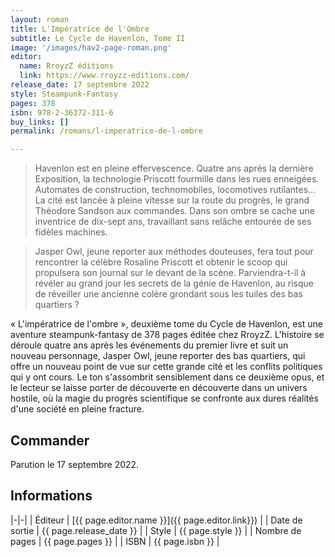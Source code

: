```yaml
---
layout: roman
title: L'Impératrice de l'Ombre
subtitle: Le Cycle de Havenlon, Tome II
image: '/images/hav2-page-roman.png'
editor:
  name: RroyzZ éditions
  link: https://www.rroyzz-editions.com/
release_date: 17 septembre 2022
style: Steampunk-Fantasy
pages: 378
isbn: 978-2-36372-311-6
buy_links: []
permalink: /romans/l-imperatrice-de-l-ombre

---
```


> Havenlon est en pleine effervescence. Quatre ans après la dernière Exposition, la technologie Priscott fourmille dans les rues enneigées. Automates de construction, technomobiles, locomotives rutilantes… La cité est lancée à pleine vitesse sur la route du progrès, le grand Théodore Sandson aux commandes. Dans son ombre se cache une inventrice de dix-sept ans, travaillant sans relâche entourée de ses fidèles machines.

>
> Jasper Owl, jeune reporter aux méthodes douteuses, fera tout pour rencontrer la célèbre Rosaline Priscott et obtenir le scoop qui propulsera son journal sur le devant de la scène. Parviendra-t-il à révéler au grand jour les secrets de la génie de Havenlon, au risque de réveiller une ancienne colère grondant sous les tuiles des bas quartiers ?

« L'impératrice de l'ombre », deuxième tome du Cycle de Havenlon, est une aventure
steampunk-fantasy de 378 pages éditée chez RroyzZ. L'histoire se déroule quatre ans après
les événements du premier livre et suit un nouveau personnage, Jasper Owl, jeune
reporter des bas quartiers, qui offre un nouveau point de vue sur cette grande cité
et les conflits politiques qui y ont cours. Le ton s'assombrit sensiblement dans ce
deuxième opus, et le lecteur se laisse porter de découverte en découverte dans un
univers hostile, où la magie du progrès scientifique se confronte aux dures réalités
d'une société en pleine fracture.

## Commander

Parution le 17 septembre 2022.

## Informations

|-|-|
| Éditeur | [{{ page.editor.name }}]({{ page.editor.link}}) |
| Date de sortie | {{ page.release_date }} |
| Style | {{ page.style }} |
| Nombre de pages | {{ page.pages }} |
| ISBN | {{ page.isbn }} |

